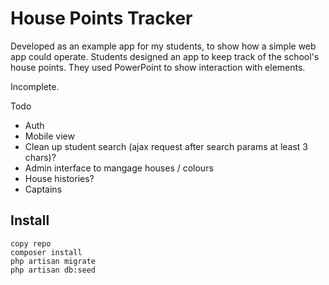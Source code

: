 # House Points Tracker #

Developed as an example app for my students, to show how a simple web app could operate.
Students designed an app to keep track of the school's house points. They used PowerPoint to show interaction with elements.

Incomplete.

Todo
* Auth
* Mobile view
* Clean up student search (ajax request after search params at least 3 chars)?
* Admin interface to mangage houses / colours
* House histories?
* Captains

## Install ##
```
copy repo
composer install
php artisan migrate
php artisan db:seed
```